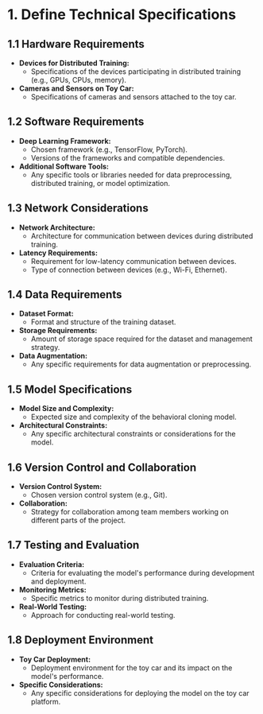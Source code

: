 # 1. Define Technical Specifications

## 1.1 Hardware Requirements
- **Devices for Distributed Training:**
  - Specifications of the devices participating in distributed training (e.g., GPUs, CPUs, memory).
- **Cameras and Sensors on Toy Car:**
  - Specifications of cameras and sensors attached to the toy car.

## 1.2 Software Requirements
- **Deep Learning Framework:**
  - Chosen framework (e.g., TensorFlow, PyTorch).
  - Versions of the frameworks and compatible dependencies.
- **Additional Software Tools:**
  - Any specific tools or libraries needed for data preprocessing, distributed training, or model optimization.

## 1.3 Network Considerations
- **Network Architecture:**
  - Architecture for communication between devices during distributed training.
- **Latency Requirements:**
  - Requirement for low-latency communication between devices.
  - Type of connection between devices (e.g., Wi-Fi, Ethernet).

## 1.4 Data Requirements
- **Dataset Format:**
  - Format and structure of the training dataset.
- **Storage Requirements:**
  - Amount of storage space required for the dataset and management strategy.
- **Data Augmentation:**
  - Any specific requirements for data augmentation or preprocessing.

## 1.5 Model Specifications
- **Model Size and Complexity:**
  - Expected size and complexity of the behavioral cloning model.
- **Architectural Constraints:**
  - Any specific architectural constraints or considerations for the model.

## 1.6 Version Control and Collaboration
- **Version Control System:**
  - Chosen version control system (e.g., Git).
- **Collaboration:**
  - Strategy for collaboration among team members working on different parts of the project.

## 1.7 Testing and Evaluation
- **Evaluation Criteria:**
  - Criteria for evaluating the model's performance during development and deployment.
- **Monitoring Metrics:**
  - Specific metrics to monitor during distributed training.
- **Real-World Testing:**
  - Approach for conducting real-world testing.

## 1.8 Deployment Environment
- **Toy Car Deployment:**
  - Deployment environment for the toy car and its impact on the model's performance.
- **Specific Considerations:**
  - Any specific considerations for deploying the model on the toy car platform.
